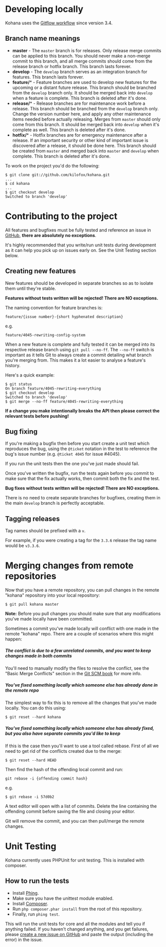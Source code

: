 # Developing locally

Kohana uses the [Gitflow workflow](https://www.atlassian.com/git/tutorials/comparing-workflows/gitflow-workflow) since version 3.4.

## Branch name meanings

 - **master** - The `master` branch is for releases. Only release merge commits can be applied to this branch. You should never make a non-merge commit to this branch, and all merge commits should come from the release branch or hotfix branch. This branch lasts forever.
 - **develop** - The `develop` branch serves as an integration branch for features. This branch lasts forever.
 - **feature/*** - Feature branches are used to develop new features for the upcoming or a distant future release. This branch should be branched from the `develop` branch only. It should be merged back into `develop` when a feature is complete. This branch is deleted after it's done.
 - **release/*** - Release branches are for maintenance work before a release. This branch should be branched from the `develop` branch only. Change the version number here, and apply any other maintenance items needed before actually releasing. Merges from `master` should only come from this branch. It should be merged back into `develop` when it's complete as well. This branch is deleted after it's done.
 - **hotfix/*** - Hotfix branches are for emergency maintenance after a release. If an important security or other kind of important issue is discovered after a release, it should be done here. This branch should be created from `master` and merged back into `master` and `develop` when complete. This branch is deleted after it's done.

To work on the project you'd do the following:

```
$ git clone git://github.com/kilofox/kohana.git
...
$ cd kohana
...
$ git checkout develop
Switched to branch 'develop'
```

# Contributing to the project

All features and bugfixes must be fully tested and reference an issue in [GitHub](https://github.com/kilofox/kohana/issues), **there are absolutely no exceptions**.

It's highly recommended that you write/run unit tests during development as it can help you pick up on issues early on. See the Unit Testing section below.

## Creating new features

New features should be developed in separate branches so as to isolate them until they're stable.

**Features without tests written will be rejected! There are NO exceptions.**

The naming convention for feature branches is:

`feature/{issue number}-{short hyphenated description}`

e.g.

`feature/4045-rewriting-config-system`

When a new feature is complete and fully tested it can be merged into its respective release branch using
`git pull --no-ff`. The `--no-ff` switch is important as it tells Git to always create a commit detailing what branch you're merging from. This makes it a lot easier to analyse a feature's history.

Here's a quick example:

```
$ git status
On branch feature/4045-rewriting-everything
$ git checkout develop
Switched to branch 'develop'
$ git merge --no-ff feature/4045-rewriting-everything
```

**If a change you make intentionally breaks the API then please correct the relevant tests before pushing!**

## Bug fixing

If you're making a bugfix then before you start create a unit test which reproduces the bug, using the `@ticket` notation in the test to reference the bug's issue number (e.g. `@ticket 4045` for issue #4045).

If you run the unit tests then the one you've just made should fail.

Once you've written the bugfix, run the tests again before you commit to make sure that the fix actually works, then commit both the fix and the test.

**Bug fixes without tests written will be rejected! There are NO exceptions.**

There is no need to create separate branches for bugfixes, creating them in the main `develop` branch is perfectly acceptable.

## Tagging releases

Tag names should be prefixed with a `v`.

For example, if you were creating a tag for the `3.3.6` release the tag name would be `v3.3.6`.

# Merging changes from remote repositories

Now that you have a remote repository, you can pull changes in the remote "kohana" repository into your local repository:

    $ git pull kohana master

**Note:** Before you pull changes you should make sure that any modifications you've made locally have been committed.

Sometimes a commit you've made locally will conflict with one made in the remote "kohana" repo. There are a couple of scenarios where this might happen:

##### The conflict is due to a few unrelated commits, and you want to keep changes made in both commits

You'll need to manually modify the files to resolve the conflict, see the "Basic Merge Conflicts" section in the [Git SCM book](https://git-scm.com/book/en/v2/Git-Branching-Basic-Branching-and-Merging) for more info.

##### You've fixed something locally which someone else has already done in the remote repo

The simplest way to fix this is to remove all the changes that you've made locally. You can do this using:

    $ git reset --hard kohana

##### You've fixed something locally which someone else has already fixed, but you also have separate commits you'd like to keep

If this is the case then you'll want to use a tool called rebase. First of all we need to get rid of the conflicts created due to the merge:

    $ git reset --hard HEAD

Then find the hash of the offending local commit and run:

`git rebase -i {offending commit hash}`

e.g.

    $ git rebase -i 57d0b2

A text editor will open with a list of commits. Delete the line containing the offending commit before saving the file and closing your editor.

Git will remove the commit, and you can then pull/merge the remote changes.

# Unit Testing

Kohana currently uses PHPUnit for unit testing. This is installed with composer.

## How to run the tests

 * Install [Phing](https://phing.info).
 * Make sure you have the unittest module enabled.
 * Install [Composer](https://getcomposer.org).
 * Run `php composer.phar install` from the root of this repository.
 * Finally, run `phing test`.

This will run the unit tests for core and all the modules and tell you if anything failed. If you haven't changed anything, and you get failures, please [create a new issue on GitHub](https://github.com/kilofox/kohana/issues/new) and paste the output (including the error) in the issue.
